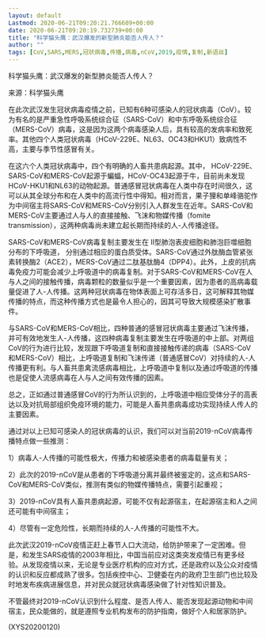 ```yaml
---
layout: default
Lastmod: 2020-06-21T09:20:21.766609+00:00
date: 2020-06-21T09:20:19.732739+00:00
title: "科学猫头鹰：武汉爆发的新型肺炎能否人传人？"
author: ""
tags: [CoV,SARS,MERS,冠状病毒,传播,病毒,nCoV,2019,疫情,复制,新语丝]
---
```


科学猫头鹰：武汉爆发的新型肺炎能否人传人？

来源：科学猫头鹰

在此次武汉发生冠状病毒疫情之前，已知有6种可感染人的冠状病毒（CoV）。较为有名的是严重急性呼吸系统综合征（SARS-CoV）和中东呼吸系统综合征（MERS-CoV）病毒，这是因为这两个病毒感染人后，具有较高的发病率和致死率。其他四个人类冠状病毒（HCoV-229E、NL63、OC43和HKU1）致病性不高，主要与季节性感冒有关。

在这六个人类冠状病毒中，四个有明确的人畜共患病起源。其中， HCoV-229E、SARS-CoV和MERS-CoV起源于蝙蝠，HCoV-OC43起源于牛，目前尚未发现HCoV-HKU1和NL63的动物起源。普通感冒冠状病毒在人类中存在时间很久，这可以从其全球分布和在人类中的高流行性中得知。相对而言，果子狸和单峰骆驼作为中间宿主将SARS-CoV和MERS-CoV分别引入人群发生在近年。SARS-CoV和MERS-CoV主要通过人与人的直接接触、飞沫和物媒传播（fomite transmission），这两种病毒尚未建立起长期而持续的人-人传播途径。

SARS-CoV和MERS-CoV病毒复制主要发生在 II型肺泡表皮细胞和肺泡巨噬细胞分布的下呼吸道， 分别通过相应的蛋白质受体。SARS-CoV通过外肽酶血管紧张素转换酶2（ACE2），MERS-CoV通过二肽基肽酶4（DPP4）。此外，上皮的抗病毒免疫力可能会减少上呼吸道中的病毒复制。对于SARS-CoV和MERS-CoV在人与人之间的接触传播，病毒颗粒的数量似乎是一个重要因素，因为患者的高病毒载量促进了人-人传播。这两种冠状病毒在物体表面上可存活多日，这可解释其物媒传播的特点，而这种传播方式也是最令人担心的，因其可导致大规模感染扩散事件。

与SARS-CoV和MERS-CoV相比，四种普通的感冒冠状病毒主要通过飞沫传播，并可有效地发生人-人传播，这四种病毒复制主要发生在呼吸道的中上部。对两组CoV的行为进行比较，发现跟下呼吸道复制和直接接触传递的病毒（SARS-CoV和MERS-CoV）相比，上呼吸道复制和飞沫传递（普通感冒CoV）对持续的人-人传播更有利。与人畜共患禽流感病毒相比，上呼吸道中复制以及通过呼吸道的传播也是促使人流感病毒在人与人之间有效传播的因素。

总之，正如通过普通感冒CoV的行为所认识到的，上呼吸道中相应受体分子的高表达以及对抗局部组织免疫环境的能力，可能是人畜共患病毒成功实现持续人传人的主要因素。

通过对以上已知可感染人的冠状病毒的认识，我们可以对当前2019-nCoV病毒传播特点做一些推测：

1）病毒人-人传播的可能性极大，传播力和被感染患者的病毒载量有关；

2）此次的2019-nCoV是从患者的下呼吸道分离并最终被鉴定的，这点和SARS-CoV和MERS-CoV类似，推测有类似的物媒传播特点，需要引起重视；

3）2019-nCoV具有人畜共患病起源，可能不仅有起源宿主，在起源宿主和人之间还可能有中间宿主；

4）尽管有一定危险性，长期而持续的人-人传播的可能性不大。

此次武汉2019-nCoV疫情正赶上春节人口大流动，给防护带来了一定困难。但是，和发生SARS疫情的2003年相比，中国当前应对这类突发疫情已有更多经验。从发现疫情以来，无论是专业医疗机构的应对方式，还是政府以及公众对疫情的认识和反应都成熟了很多。包括疾控中心、卫健委在内的政府卫生部门也比较及时地发布疾病进展信息，并对民众就冠状病毒感染做了针对性知识普及。

不管最终对2019-nCoV认识到什么程度、是否人传人、能否发现起源动物和中间宿主，民众能做的，就是遵照专业机构发布的防护指南，做好个人和居家防护。

(XYS20200120)

